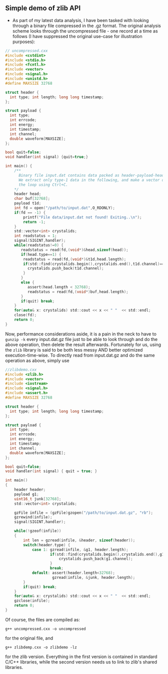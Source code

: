## Simple demo of zlib API


* As part of my latest data analysis, I have been tasked with looking through a binary file compressed in the .gz format. The original analysis scheme looks through the uncompressed file - one
record at a time as follows (I have suppressed the original use-case for illustration purposes):

```C
// uncompressed.cxx
#include <cstdint>
#include <stdio.h>
#include <fcntl.h>
#include <vector>
#include <signal.h>
#include <unistd.h>
#define MAXSIZE 32768

struct header {
  int type; int length; long long timestamp;
};

struct payload {
  int type;
  int errcode;
  int energy;
  int timestamp;
  int channel;
  double waveform[MAXSIZE];
};

bool quit=false;
void handler(int signal) {quit=true;}

int main() {
    /**
      Binary file input.dat contains data packed as header-payload-header-payload. The size of the payload is contained in the header, along with the timestamp and type information.
      We extract only type-1 data in the following, and make a vector of all the unique 'channels' present in the type1 payloads. The files can be huge, so it helps to be able to break out of
      the loop using Ctrl+C.
    */
    header head;
    char buf[32768];
    payload t1d;
    int fd = open("/path/to/input.dat",O_RDONLY);
    if(fd == -1) {
        printf("File data/input.dat not found! Exiting..\n");
        return -1;
    }
    std::vector<int> crystalids;
    int readstatus = 1;
    signal(SIGINT,handler);
    while(readstatus!=0) {
       readstatus = read(fd,(void*)&head,sizeof(head));
       if(head.type==1) {
        readstatus = read(fd,(void*)&t1d,head.length);
        if(std::find(crystalids.begin(),crystalids.end(),t1d.channel)==crystalids.end()) {
          crystalids.push_back(t1d.channel);
        }
       }
       else {
          assert(head.length < 32768);
          readstatus = read(fd,(void*)buf,head.length);
       }
       if(quit) break;
    }
    for(auto& x: crystalids) std::cout << x << " "  << std::endl;
    close(fd);
    return 0;
}

```

Now, performance considerations aside, it is a pain in the neck to have to ```gunzip -k``` every input.dat.gz file just to be able to look through and do the above operation, then delete the result afterwards.
Fortunately for us, using the ```zlib``` library is said to be both less messy AND better optimized execution-time-wise. To directly read from input.dat.gz and do the same operation as above, simply use

```C
//zlibdemo.cxx
#include <zlib.h>
#include <vector>
#include <iostream>
#include <signal.h>
#include <assert.h>
#define MAXSIZE 32768

struct header {
  int type; int length; long long timestamp;
};

struct payload {
  int type;
  int errcode;
  int energy;
  int timestamp;
  int channel;
  double waveform[MAXSIZE];
};

bool quit=false;
void handler(int signal) { quit = true; }

int main()
{
    header header;
    payload g1;
    uint16_t junk[32768];
    std::vector<int> crystalids;

    gzFile infile = (gzFile)gzopen("/path/to/input.dat.gz", "rb");
    gzrewind(infile);
    signal(SIGINT,handler);

    while(!gzeof(infile))
    {
        int len = gzread(infile, &header, sizeof(header));
        switch(header.type) {
            case 1: gzread(infile, &g1, header.length);
                    if(std::find(crystalids.begin(),crystalids.end(),g1.channel)==crystalids.end()) {
                        crystalids.push_back(g1.channel);
                    }
                    break;
            default: assert(header.length<32768);
                     gzread(infile, &junk, header.length);
        }
        if(quit) break;
    }
    for(auto& x: crystalids) std::cout << x << " "  << std::endl;
    gzclose(infile);
    return 0;
}
```
Of course, the files are compiled as:
```
g++ uncompressed.cxx -o uncompressed 
```
for the original file, and
```
g++ zlibdemp.cxx -o zlibdemo -lz
```
for the zlib version. Everything in the first version is contained in standard C/C++ libraries, while the second version needs us to link to zlib's shared libraries. 
